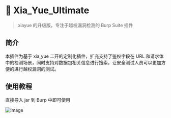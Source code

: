 # 🌟 Xia_Yue_Ultimate
> xiayue 的升级版，专注于越权漏洞检测的 Burp Suite 插件

## 简介
本插件为基于 xia_yue 二开的定制化插件，扩充支持了鉴权字段在 URL 和请求体中的检测场景，同时支持对数据包相关信息进行搜索，让安全测试人员可以更加方便的进行越权漏洞的测试。
## 使用教程
直接导入 jar 到 Burp 中即可使用

![image](https://github.com/user-attachments/assets/307e90f4-8bcb-416e-99a7-4ccd28156a12)
